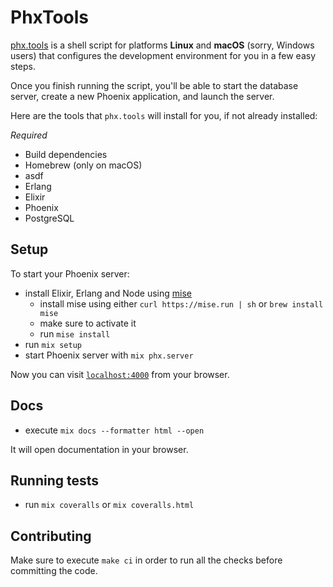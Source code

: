 # PhxTools

[phx.tools](https://phx.tools/) is a shell script for platforms **Linux** and **macOS** (sorry, Windows users) that configures the development environment for you in a few easy steps.

Once you finish running the script, you'll be able to start the database server, create a new Phoenix application, and launch the server.

Here are the tools that `phx.tools` will install for you, if not already installed:

_Required_

- Build dependencies
- Homebrew (only on macOS)
- asdf
- Erlang
- Elixir
- Phoenix
- PostgreSQL

## Setup

To start your Phoenix server:

- install Elixir, Erlang and Node using [mise](https://mise.jdx.dev)
  - install mise using either `curl https://mise.run | sh` or `brew install mise`
  - make sure to activate it
  - run `mise install`
- run `mix setup`
- start Phoenix server with `mix phx.server`

Now you can visit [`localhost:4000`](http://localhost:4000) from your browser.

## Docs

- execute `mix docs --formatter html --open`

It will open documentation in your browser.

## Running tests

- run `mix coveralls` or `mix coveralls.html`

## Contributing

Make sure to execute `make ci` in order to run all the checks before committing the code.
